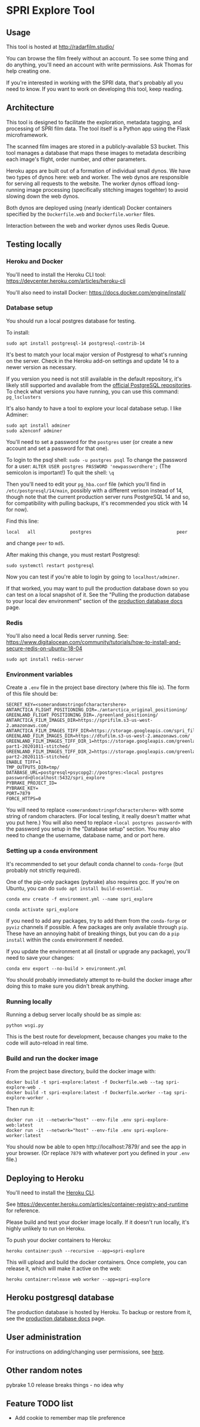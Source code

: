 # SPRI Explore Tool

## Usage

This tool is hosted at http://radarfilm.studio/

You can browse the film freely without an account. To see some thing and do
anything, you'll need an account with write permissions. Ask Thomas for help
creating one.

If you're interested in working with the SPRI data, that's probably all you need
to know. If you want to work on developing this tool, keep reading.

## Architecture

This tool is designed to facilitate the exploration, metadata tagging, and
processing of SPRI film data. The tool itself is a Python app using the Flask
microframework.

The scanned film images are stored in a publicly-available S3 bucket. This tool
manages a database that maps these images to metadata describing each image's
flight, order number, and other parameters.

Heroku apps are built out of a formation of individual small dynos. We have two
types of dynos here: web and worker. The web dynos are responsible for serving
all requests to the website. The worker dynos offload long-running image processing
(specifically stitching images togehter) to avoid slowing down the web dynos.

Both dynos are deployed using (nearly identical) Docker containers specified by
the `Dockerfile.web` and `Dockerfile.worker` files.

Interaction between the web and worker dynos uses Redis Queue.

## Testing locally

### Heroku and Docker

You'll need to install the Heroku CLI tool: https://devcenter.heroku.com/articles/heroku-cli

You'll also need to install Docker: https://docs.docker.com/engine/install/

### Database setup

You should run a local postgres database for testing.

To install:

```
sudo apt install postgresql-14 postgresql-contrib-14
```

It's best to match your local major version of Postgresql to what's running on the server. Check in the Heroku add-on settings and update 14 to a newer version as necessary.

If you version you need is not still available in the default repository, it's likely still supported and available from the [official PostgreSQL repositories](https://www.postgresql.org/download/linux/ubuntu/). To check what versions you have running, you can use this command: `pg_lsclusters`


It's also handy to have a tool to explore your local database setup. I like Adminer:

```
sudo apt install adminer
sudo a2enconf adminer
```

You'll need to set a password for the `postgres` user (or create a new account and set a password for that one).

To login to the psql shell: `sudo -u postgres psql`
To change the password for a user: `ALTER USER postgres PASSWORD 'newpasswordhere';` (The semicolon is important!)
To quit the shell: `\q`

Then you'll need to edit your `pg_hba.conf` file (which you'll find in `/etc/postgresql/14/main`, possibly with a different verison instead of 14, though note that the current production server runs PostgreSQL 14 and so, for compatibility with pulling backups, it's recommended you stick with 14 for now).

Find this line:

```local   all             postgres                                peer```

and change `peer` to `md5`.

After making this change, you must restart Postgresql:

```
sudo systemctl restart postgresql
```

Now you can test if you're able to login by going to `localhost/adminer`.

If that worked, you may want to pull the production database down so you can test on a local snapshot of it. See the "Pulling the production database to your local dev environment" section of the [production database docs](production_database_backup_restore.md) page.

### Redis

You'll also need a local Redis server running. See: https://www.digitalocean.com/community/tutorials/how-to-install-and-secure-redis-on-ubuntu-18-04

```sudo apt install redis-server```

### Environment variables

Create a `.env` file in the project base directory (where this file is).
The form of this file should be:

```shell script
SECRET_KEY=<somerandomstringofcharactershere>
ANTARCTICA_FLIGHT_POSITIONING_DIR=./antarctica_original_positioning/
GREENLAND_FLIGHT_POSITIONING_DIR=./greenland_positioning/
ANTARCTICA_FILM_IMAGES_DIR=https://sprifilm.s3-us-west-2.amazonaws.com/
ANTARCTICA_FILM_IMAGES_TIFF_DIR=https://storage.googleapis.com/spri_film_stitched/
GREENLAND_FILM_IMAGES_DIR=https://dtufilm.s3-us-west-2.amazonaws.com/
GREENLAND_FILM_IMAGES_TIFF_DIR_1=https://storage.googleapis.com/greenland_data/greenland_data/dtu-part1-20201011-stitched/
GREENLAND_FILM_IMAGES_TIFF_DIR_2=https://storage.googleapis.com/greenland_data/greenland_data/dtu-part2-20201115-stitched/
ENABLE_TIFF=1
TMP_OUTPUTS_DIR=tmp/
DATABASE_URL=postgresql+psycopg2://postgres:<local postgres password>@localhost:5432/spri_explore
PYBRAKE_PROJECT_ID=
PYBRAKE_KEY=
PORT=7879
FORCE_HTTPS=0
```

You will need to replace `<somerandomstringofcharactershere>` with some string of random characters. (For local testing, it really doesn't matter what you put here.) You will also need to replace `<local postgres password>` with the password you setup in the "Database setup" section. You may also need to change the username, database name, and or port here.

### Setting up a `conda` environment

It's recommended to set your default conda channel to `conda-forge` (but probably not strictly required).

One of the pip-only packages (pybrake) also requires gcc. If you're on Ubuntu, you can do `sudo apt install build-essential`.

`conda env create -f environment.yml --name spri_explore`

`conda activate spri_explore`

If you need to add any packages, try to add them from the `conda-forge` or
`pyviz` channels if possible. A few packages are only available through `pip`.
These have an annoying habit of breaking things, but you can do a `pip install`
within the `conda` environment if needed.

If you update the environment at all (install or upgrade any package), you'll
need to save your changes:

`conda env export --no-build > environment.yml`

You should probably immediately attempt to re-build the docker image after doing
this to make sure you didn't break anything.

### Running locally

Running a debug server locally should be as simple as:

`python wsgi.py`

This is the best route for development, because changes you make to the code
will auto-reload in real time.

### Build and run the docker image

From the project base directory, build the docker image with:

```
docker build -t spri-explore:latest -f Dockerfile.web --tag spri-explore-web .
docker build -t spri-explore:latest -f Dockerfile.worker --tag spri-explore-worker .
```

Then run it:

```
docker run -it --network="host" --env-file .env spri-explore-web:latest
docker run -it --network="host" --env-file .env spri-explore-worker:latest
```

You should now be able to open http://localhost:7879/ and see the app in your
browser. (Or replace `7879` with whatever port you defined in your `.env` file.)

## Deploying to Heroku

You'll need to install the [Heroku CLI](https://devcenter.heroku.com/articles/heroku-cli).

See https://devcenter.heroku.com/articles/container-registry-and-runtime for reference.

Please build and test your docker image locally. If it doesn't run locally, it's
highly unlikely to run on Heroku.

To push your docker containers to Heroku:

`heroku container:push --recursive --app=spri-explore`

This will upload and build the docker containers. Once complete, you can release it, which will make it active on the web:

`heroku container:release web worker --app=spri-explore`

## Heroku postgresql database

The production database is hosted by Heroku. To backup or restore from it, see the [production database docs](production_database_backup_restore.md) page.

## User administration

For instructions on adding/changing user permissions, see [here](adding_user_permissions.md).

## Other random notes

pybrake 1.0 release breaks things - no idea why

## Feature TODO list

* Add cookie to remember map tile preference